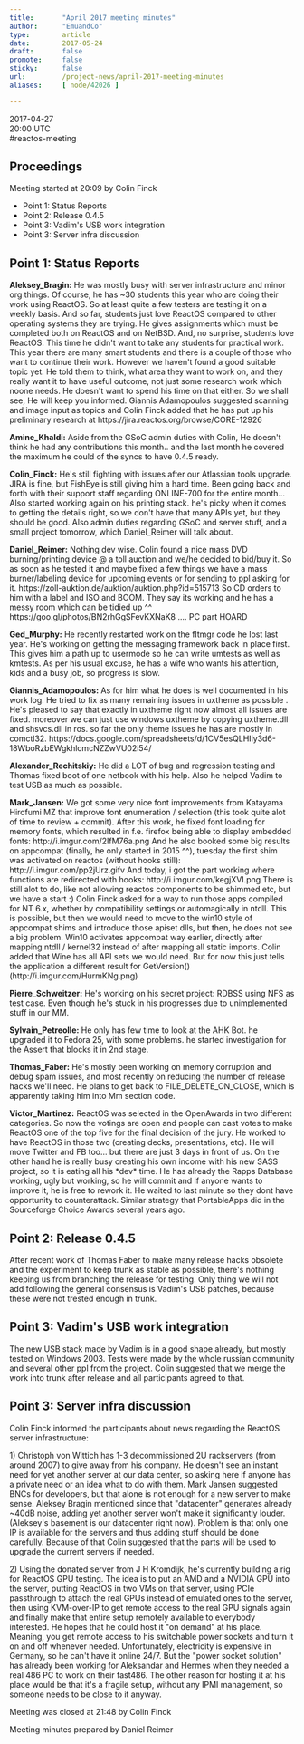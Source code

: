 ```yaml
---
title:       "April 2017 meeting minutes"
author:      "EmuandCo"
type:        article
date:        2017-05-24
draft:       false
promote:     false
sticky:      false
url:         /project-news/april-2017-meeting-minutes
aliases:     [ node/42026 ]

---
```


<p>2017-04-27<br />
	20:00 UTC<br />
	#reactos-meeting</p>
<h2>Proceedings</h2>
<p>Meeting started at 20:09 by Colin Finck</p>
<ul>
    <li>Point 1: Status Reports</li>
    <li>Point 2: Release 0.4.5</li>
    <li>Point 3: Vadim's USB work integration</li>
    <li>Point 3: Server infra discussion</li>
</ul>

<h2>Point 1: Status Reports</h2>

<p><b>Aleksey_Bragin:</b> He was mostly busy with server infrastructure and minor org things. Of course, he has ~30 students this year who are doing their work using ReactOS. So at least quite a few testers are testing it on a weekly basis. And so far, students just love ReactOS compared to other operating systems they are trying. He gives assignments which must be completed both on ReactOS and on NetBSD. And, no surprise, students love ReactOS. This time he didn't want to take any students for practical work. This year there are many smart students and there is a couple of those who want to continue their work. However we haven't found a good suitable topic yet. He told them to think, what area they want to work on, and they really want it to have useful outcome, not just some research work which noone needs. He doesn't want to spend his time on that either. So we shall see, He will keep you informed. Giannis Adamopoulos suggested scanning and image input as topics and Colin Finck added that he has put up his preliminary research at https://jira.reactos.org/browse/CORE-12926</p>

<p><b>Amine_Khaldi:</b> Aside from the GSoC admin duties with Colin, He doesn't think he had any contributions this month.. and the last month he covered the maximum he could of the syncs to have 0.4.5 ready.</p>

<p><b>Colin_Finck:</b> He's still fighting with issues after our Atlassian tools upgrade. JIRA is fine, but FishEye is still giving him a hard time. Been going back and forth with their support staff regarding ONLINE-700 for the entire month... Also started working again on his printing stack. he's picky when it comes to getting the details right, so we don't have that many APIs yet, but they should be good. Also admin duties regarding GSoC and server stuff, and a small project tomorrow, which Daniel_Reimer will talk about.</p>

<p><b>Daniel_Reimer:</b> Nothing dev wise. Colin found a nice mass DVD burning/printing device @ a toll auction and we/he decided to bid/buy it. So as soon as he tested it and maybe fixed a few things we have a mass burner/labeling device for upcoming events or for sending to ppl asking for it. https://zoll-auktion.de/auktion/auktion.php?id=515713 So CD orders to him with a label and ISO and BOOM. They say its working and he has a messy room which can be tidied up ^^ https://goo.gl/photos/BN2rhGgSFevKXNaK8 .... PC part HOARD</p>

<p><b>Ged_Murphy:</b> He recently restarted work on the fltmgr code he lost last year. He's working on getting the messaging framework back in place first. This gives him a path up to usermode so he can write umtests as well as kmtests. As per his usual excuse, he has a wife who wants his attention, kids and a busy job, so progress is slow.</p>

<p><b>Giannis_Adamopoulos:</b> As for him what he does is well documented in his work log. He tried to fix as many remaining issues in uxtheme as possible . He's pleased to say that exactly in uxtheme right now almost all issues are fixed. moreover we can just use windows uxtheme by copying uxtheme.dll and shsvcs.dll in ros. so far the only theme issues he has are mostly in comctl32. https://docs.google.com/spreadsheets/d/1CV5esQLHIiy3d6-18WboRzbEWgkhlcmcNZZwVU02i54/</p>

<p><b>Alexander_Rechitskiy:</b> He did a LOT of bug and regression testing and Thomas fixed boot of one netbook with his help. Also he helped Vadim to test USB as much as possible.</p>

<p><b>Mark_Jansen:</b> We got some very nice font improvements from Katayama Hirofumi MZ that improve font enumeration / selection (this took quite alot of time to review + commit). After this work, he fixed font loading for memory fonts, which resulted in f.e. firefox being able to display embedded fonts: http://i.imgur.com/2IfM76a.png And he also booked some big results on appcompat (finally, he only started in 2015 ^^), tuesday the first shim was activated on reactos (without hooks still): http://i.imgur.com/pp2jUrz.gifv And today, i got the part working where functions are redirected with hooks: http://i.imgur.com/kegjXVI.png There is still alot to do, like not allowing reactos components to be shimmed etc, but we have a start :) Colin Finck asked for a way to run those apps compiled for NT 6.x, whether by compatibility settings or automagically in ntdll. This is possible, but then we would need to move to the win10 style of appcompat shims and introduce those apiset dlls, but then, he does not see a big problem. Win10 activates appcompat way earlier, directly after mapping ntdll / kernel32 instead of after mapping all static imports. Colin added that Wine has all API sets we would need. But for now this just tells the application a different result for GetVersion()(http://i.imgur.com/HurmKNg.png)</p>

<p><b>Pierre_Schweitzer:</b> He's working on his secret project: RDBSS using NFS as test case. Even though he's stuck in his progresses due to unimplemented stuff in our MM.</p>

<p><b>Sylvain_Petreolle:</b> He only has few time to look at the AHK Bot. he upgraded it to Fedora 25, with some problems. he started investigation for the Assert that blocks it in 2nd stage.</p>

<p><b>Thomas_Faber:</b> He's mostly been working on memory corruption and debug spam issues, and most recently on reducing the number of release hacks we'll need. He plans to get back to FILE_DELETE_ON_CLOSE, which is apparently taking him into Mm section code.</p>

<p><b>Victor_Martinez:</b> ReactOS was selected in the OpenAwards in two different categories. So now the votings are open and people can cast votes to make ReactOS one of the top five for the final decision of the jury. He worked to have ReactOS in those two (creating decks, presentations, etc). He will move Twitter and FB too... but there are just 3 days in front of us. On the other hand he is really busy creating his own income with his new SASS project, so it is eating all his *dev* time. He has already the Rapps Database working, ugly but working, so he will commit and if anyone wants to improve it, he is free to rework it. He waited to last minute so they dont have opportunity to counterattack. Similar strategy that PortableApps did in the Sourceforge Choice Awards several years ago.</p>

<h2>Point 2: Release 0.4.5</h2>

<p>After recent work of Thomas Faber to make many release hacks obsolete and the experiment to keep trunk as stable as possible, there's nothing keeping us from branching the release for testing. Only thing we will not add following the general consensus is Vadim's USB patches, because these were not trested enough in trunk.</p>

<h2>Point 3: Vadim's USB work integration</h2>

<p>The new USB stack made by Vadim is in a good shape already, but mostly tested on Windows 2003. Tests were made by the whole russian community and several other ppl from the project. Colin suggested that we merge the work into trunk after release and all participants agreed to that.</p>

<h2>Point 3: Server infra discussion</h2>

<p>Colin Finck informed the participants about news regarding the ReactOS server infrastructure:
<p>1) Christoph von Wittich has 1-3 decommissioned 2U rackservers (from around 2007) to give away from his company. He doesn't see an instant need for yet another server at our data center, so asking here if anyone has a private need or an idea what to do with them. Mark Jansen suggested BNCs for developers, but that alone is not enough for a new server to make sense. Aleksey Bragin mentioned since that "datacenter" generates already ~40dB noise, adding yet another server won't make it significantly louder. (Aleksey's basement is our datacenter right now). Problem is that only one IP is available for the servers and thus adding stuff should be done carefully. Because of that Colin suggested that the parts will be used to upgrade the current servers if needed.</p>
<p>2) Using the donated server from J H Kromdijk, he's currently building a rig for ReactOS GPU testing. The idea is to put an AMD and a NVIDIA GPU into the server, putting ReactOS in two VMs on that server, using PCIe passthrough to attach the real GPUs instead of emulated ones to the server, then using KVM-over-IP to get remote access to the real GPU signals again and finally make that entire setup remotely available to everybody interested. He hopes that he could host it "on demand" at his place. Meaning, you get remote access to his switchable power sockets and turn it on and off whenever needed. Unfortunately, electricity is expensive in Germany, so he can't have it online 24/7. But the "power socket solution" has already been working for Aleksandar and Hermes when they needed a real 486 PC to work on their fast486. The other reason for hosting it at his place would be that it's a fragile setup, without any IPMI management, so someone needs to be close to it anyway.</p>

<p>Meeting was closed at 21:48 by Colin Finck</p>
<p>Meeting minutes prepared by Daniel Reimer</p>
